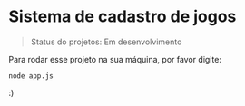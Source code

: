 # Sistema de cadastro de jogos #

>Status do projetos: Em desenvolvimento

Para rodar esse projeto na sua máquina, por favor digite:

```
node app.js
```

:)